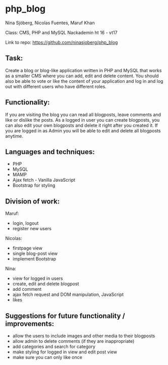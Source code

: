 # php_blog

Nina Sjöberg, Nicolas Fuentes, Maruf Khan

Class: CMS, PHP and MySQL 
Nackademin ht 16 - vt17

Link to repo: https://github.com/ninasjoberg/php_blog


## Task:

Create a blog or blog-like application written in PHP and MySQL that works as a smaller CMS where you can add, edit and delete content. 
You should also be able to vote or like the content of your application and log in and log out with different users who have different roles.

## Functionality:

If you are visiting the blog you can read all blogposts, leave comments and like or dislike the posts. As a logged in user you can create blogposts, you can also edit your own blogposts and delete it right after you created it. If you are logged in as Admin you will be able to edit and delete all blogposts anytime. 

## Languages and techniques:

- PHP
- MySQL
- MAMP
- Ajax fetch - Vanilla JavaScript 
- Bootstrap for styling


## Division of work:

Maruf:
- login, logout
- register new users

Nicolas:
- firstpage view
- single blog-post view
- implement Bootstrap 

Nina:
- view for logged in users
- create, edit and delete blogpost
- add comment
- ajax fetch request and DOM manipulation, JavaScript
- likes 


## Suggestions for future functionality / improvements:
- allow the users to include images and other media to their blogposts
- allow admin to delete comments (if they are inappropriate)
- add categories and search for category 
- make styling for logged in view and edit post view
- make sure you can only like once


